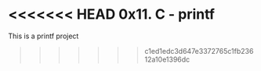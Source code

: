 <<<<<<< HEAD
0x11. C - printf
=======
This is a printf project
>>>>>>> c1ed1edc3d647e3372765c1fb23612a10e1396dc
